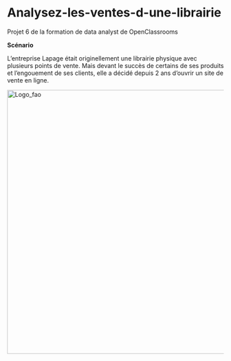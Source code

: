 # Analysez-les-ventes-d-une-librairie
Projet 6 de la formation de data analyst de OpenClassrooms

**Scénario**

L’entreprise Lapage était originellement une librairie physique avec plusieurs points de vente. Mais devant le succès de certains de ses produits et l’engouement de ses clients, elle a décidé depuis 2 ans d’ouvrir un site de vente en ligne. 

<img width="614" alt="Logo_fao" src=""> 
